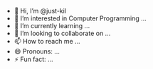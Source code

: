- 👋 Hi, I’m @just-kil
- 👀 I’m interested in Computer Programming ...
- 🌱 I’m currently learning ...
- 💞️ I’m looking to collaborate on ...
- 📫 How to reach me ...
- 😄 Pronouns: ...
- ⚡ Fun fact: ...

<!---
just-kil/just-kil is a ✨ special ✨ repository because its `README.md` (this file) appears on your GitHub profile.
You can click the Preview link to take a look at your changes.
--->
